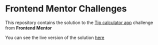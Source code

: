# Frontend Mentor Challenges

This repository contains the solution to the 
[Tip calculator app](https://www.frontendmentor.io/solutions/tip-calculator-app-TIgvxirZgE) 
challenge from **Frontend Mentor**  

You can see the live version of the solution [here](https://boterobpablo.github.io/fm-tip-calculator-app/)